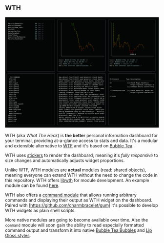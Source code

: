 WTH
---

![WTH](screenshot.png)

WTH (aka *What The Heck*) is **the better** personal information dashboard for 
your terminal, providing at-a-glance access to stats and data. It's a modular 
and extensible alternative to [WTF](https://github.com/wtfutil/wtf) and it's 
based on [Bubble Tea](https://github.com/charmbracelet/bubbletea).

WTH uses [stickers](github.com/76creates/stickers) to render the dashboard, 
meaning it's *fully responsive* to size changes and automatically adjusts widget 
proportions.

Unlike WTF, WTH modules are **actual** modules (read: shared objects), meaning 
everyone can extend WTH without the need to change the code in this repository. 
WTH offers [libwth](https://github.com/mrusme/libwth) for module development. An 
example module can be found 
[here](https://github.com/mrusme/wth/tree/master/modules/example).

WTH also offers a [command 
module](https://github.com/mrusme/wth/tree/master/modules/command) that allows 
running arbitrary commands and displaying their output as WTH widget on the 
dashboard. Paired with [https://github.com/charmbracelet/gum] it's possible to 
develop WTH widgets as plain shell scripts.

More native modules are going to become available over time. Also the `command` 
module will soon gain the ability to read especially formatted command output 
and transform it into native [Bubble Tea 
Bubbles](https://github.com/charmbracelet/bubbles) and [Lip Gloss 
styles](https://github.com/charmbracelet/lipgloss).
